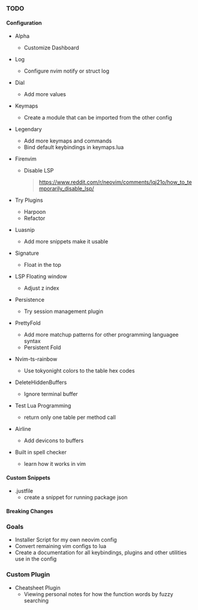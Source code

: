 ### TODO

#### Configuration

- Alpha
  - Customize Dashboard
- Log
  - Configure nvim notify or struct log
- Dial
  - Add more values
- Keymaps
  - Create a module that can be imported from the other config
- Legendary
  - Add more keymaps and commands
  - Bind default keybindings in keymaps.lua
- Firenvim
  - Disable LSP
    > https://www.reddit.com/r/neovim/comments/lqj21o/how_to_temporarily_disable_lsp/

- Try Plugins
  - Harpoon
  - Refactor
- Luasnip
  - Add more snippets make it usable
- Signature
  - Float in the top
- LSP Floating window
  - Adjust z index
- Persistence
  - Try session management plugin
- PrettyFold
  - Add more matchup patterns for other programming languagee syntax
  - Persistent Fold
- Nvim-ts-rainbow
  - Use tokyonight colors to the table hex codes
- DeleteHiddenBuffers
  - Ignore terminal buffer
- Test Lua Programming
  - return only one table per method call
- Airline
  - Add devicons to buffers
- Built in spell checker
  - learn how it works in vim

#### Custom Snippets
- .justfile
  - create a snippet for running package json

#### Breaking Changes

### Goals

- Installer Script for my own neovim config
- Convert remaining vim configs to lua
- Create a documentation for all keybindings, plugins and other utilities use in the config

### Custom Plugin

- Cheatsheet Plugin
  - Viewing personal notes for how the function words by fuzzy searching
